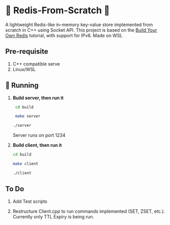 #  🐙 Redis-From-Scratch 🐙

A lightweight Redis-like in-memory key-value store implemented from scratch in C++ using Socket API. This project is based on the [Build Your Own Redis](https://build-your-own.org/redis/) tutorial, with support for IPv6. Made on WSL

## Pre-requisite
1. C++ compatible serve
2. Linux/WSL 

## 📍 Running 

1. **Build server, then run it**
   ```bash
    cd build

    make server
   
   ./server
   ```
    Server runs on port 1234

2. **Build client, then run it**

   ```bash
   cd build

   make client
   
   ./client
   ```

## To Do
1. Add Test scripts

2. Restructure Client.cpp to run commands implemented (SET, ZSET, etc.). Currently only TTL Expiry is being run. 
